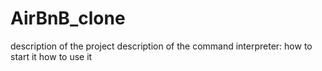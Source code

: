 # AirBnB_clone
description of the project
description of the command interpreter:
how to start it
how to use it